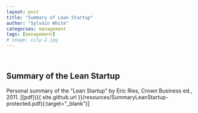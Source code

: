 ```yaml
---
layout: post
title: "Summary of Lean Startup"
author: "Sylvain White"
categories: management
tags: [management]
# image: city-2.jpg
---
```

<br/>

## Summary of the Lean Startup

Personal summary of the "Lean Startup" by Eric Ries, Crown Business ed., 2011.
[[pdf]({{ site.github.url }}/resources/SummaryLeanStartup-protected.pdf){:target="_blank"}]
